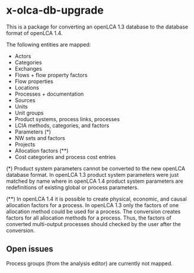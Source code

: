 x-olca-db-upgrade
=================
This is a package for converting an openLCA 1.3 database to the database format
of openLCA 1.4.

The following entities are mapped:

* Actors
* Categories
* Exchanges
* Flows + flow property factors
* Flow properties
* Locations
* Processes + documentation
* Sources
* Units
* Unit groups
* Product systems, process links, processes
* LCIA methods, categories, and factors
* Parameters (*)
* NW sets and factors
* Projects
* Allocation factors (**)
* Cost categories and process cost entries

(*) Product system parameters cannot be converted to the new openLCA database 
format. In openLCA 1.3 product system parameters were just matched by name 
where in openLCA 1.4 product system parameters are redefinitions of existing
global or process parameters.

(**) In openLCA 1.4 it is possible to create physical, economic, and causal
allocation factors for a process. In openLCA 1.3 only the factors of one 
allocation method could be used for a process. The conversion creates factors
for all allocation methods for a process. Thus, the factors of converted 
multi-output processes should checked by the user after the conversion.

Open issues
-----------
Process groups (from the analysis editor) are currently not mapped.